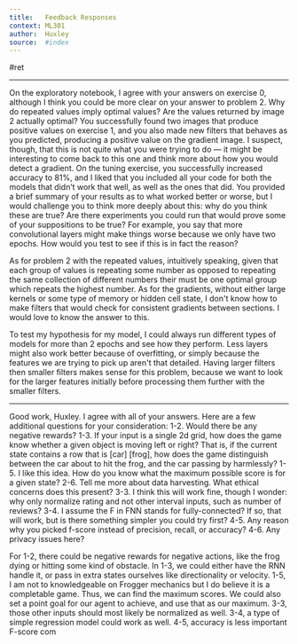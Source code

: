 ```yaml
---
title:   Feedback Responses
context: ML301
author:  Huxley
source:  #index
---
```


#ret 

---



On the exploratory notebook, I agree with your answers on exercise 0, although I think you could be more clear on your answer to problem 2. Why do repeated values imply optimal values? Are the values returned by image 2 actually optimal? You successfully found two images that produce positive values on exercise 1, and you also made new filters that behaves as you predicted, producing a positive value on the gradient image. I suspect, though, that this is not quite what you were trying to do — it might be interesting to come back to this one and think more about how you would detect a gradient. On the tuning exercise, you successfully increased accuracy to 81%, and I liked that you included all your code for both the models that didn’t work that well, as well as the ones that did. You provided a brief summary of your results as to what worked better or worse, but I would challenge you to think more deeply about this: why do you think these are true? Are there experiments you could run that would prove some of your suppositions to be true? For example, you say that more convolutional layers might make things worse because we only have two epochs. How would you test to see if this is in fact the reason?

As for problem 2 with the repeated values, intuitively speaking, given that each group of values is repeating some number as opposed to repeating the same collection of different numbers their must be one optimal group which repeats the highest number.
As for the gradients, without either large kernels or some type of memory or hidden cell state, I don't know how to make filters that would check for consistent gradients between sections. I would love to know the answer to this.

To test my hypothesis for my model, I could always run different types of models for more than 2 epochs and see how they perform. Less layers might also work better because of overfitting, or simply because the features we are trying to pick up aren't that detailed. Having larger filters then smaller filters makes sense for this problem, because we want to look for the larger features initially before processing them further with the smaller filters.

--- 



Good work, Huxley. I agree with all of your answers. Here are a few additional questions for your consideration: 1-2. Would there be any negative rewards? 1-3. If your input is a single 2d grid, how does the game know whether a given object is moving left or right? That is, if the current state contains a row that is \[car\] \[frog\], how does the game distinguish between the car about to hit the frog, and the car passing by harmlessly? 1-5. I like this idea. How do you know what the maximum possible score is for a given state? 2-6. Tell me more about data harvesting. What ethical concerns does this present? 3-3. I think this will work fine, though I wonder: why only normalize rating and not other interval inputs, such as number of reviews? 3-4. I assume the F in FNN stands for fully-connected? If so, that will work, but is there something simpler you could try first? 4-5. Any reason why you picked f-score instead of precision, recall, or accuracy? 4-6. Any privacy issues here?



For 1-2, there could be negative rewards for negative actions, like the frog dying or hitting some kind of obstacle.
In 1-3, we could either have the RNN handle it, or pass in extra states ourselves like directionality or velocity.
1-5, I am not to knowledgeable on Frogger mechanics but I do believe it is a completable game. Thus, we can find the maximum scores. We could also set a point goal for our agent to achieve, and use that as our maximum.
3-3, those other inputs should most likely be normalized as well.
3-4, a type of simple regression model could work as well.
4-5, accuracy is less important F-score com
















